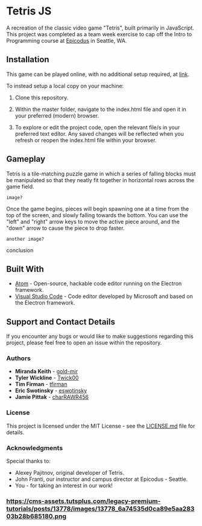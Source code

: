 # Tetris JS

A recreation of the classic video game "Tetris", built primarily in JavaScript. This project was completed as a team week exercise to cap off the Intro to Programming course at [Epicodus](https://www.epicodus.com) in Seattle, WA.

## Installation

This game can be played online, with no additional setup required, at [link](linkURL).

To instead setup a local copy on your machine:

1. Clone this repository.

2. Within the master folder, navigate to the index.html file and open it in your preferred (modern) browser.

3. To explore or edit the project code, open the relevant file/s in your preferred text editor. Any saved changes will be reflected when you refresh or reopen the index.html file within your browser.


## Gameplay

Tetris is a tile-matching puzzle game in which a series of falling blocks must be manipulated so that they neatly fit together in horizontal rows across the game field.
```
image?
```

Once the game begins, pieces will begin spawning one at a time from the top of the screen, and slowly falling towards the bottom. You can use the "left" and "right" arrow keys to move the active piece around, and the "down" arrow to cause the piece to drop faster.

```
another image?
```

conclusion

## Built With

* [Atom](https://atom.io/) - Open-source, hackable code editor running on the Electron framework.
* [Visual Studio Code](https://code.visualstudio.com/) - Code editor developed by Microsoft and based on the Electron framework.

## Support and Contact Details
If you encounter any bugs or would like to make suggestions regarding this project, please feel free to open an issue within the repository.

### Authors

* **Miranda Keith** - [gold-mir](https://github.com/gold-mir)
* **Tyler Wickline** - [Twick00](https://github.com/Twick00)
* **Tim Firman** - [tfirman](https://github.com/tfirman)
* **Eric Swotinsky** - [eswotinsky](https://github.com/eswotinsky)
* **Jamie Pittak** - [charRAWR456](https://github.com/charRAWR456)

### License

This project is licensed under the MIT License - see the [LICENSE.md](tetris/LICENSE.md) file for details.

### Acknowledgments
Special thanks to:

* Alexey Pajitnov, original developer of Tetris.
* John Franti, our instructor and campus director at Epicodus - Seattle.
* You - for taking an interest in our work!


### https://cms-assets.tutsplus.com/legacy-premium-tutorials/posts/13778/images/13778_6a74535d0ca89e5aa28303b28b685180.png
